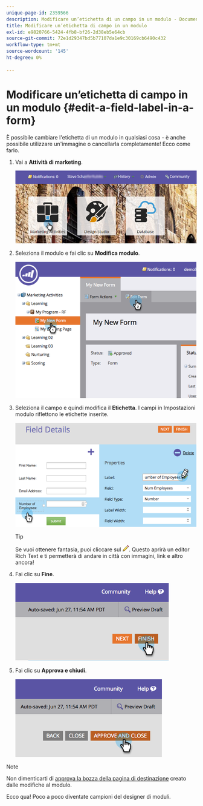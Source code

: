 ```yaml
---
unique-page-id: 2359566
description: Modificare un’etichetta di un campo in un modulo - Documenti Marketo - Documentazione del prodotto
title: Modificare un’etichetta di campo in un modulo
exl-id: e9820766-5424-4fb8-bf26-2d38eb5e64cb
source-git-commit: 72e1d29347bd5b77107da1e9c30169cb6490c432
workflow-type: tm+mt
source-wordcount: '145'
ht-degree: 0%

---
```


# Modificare un’etichetta di campo in un modulo {#edit-a-field-label-in-a-form}

È possibile cambiare l&#39;etichetta di un modulo in qualsiasi cosa - è anche possibile utilizzare un&#39;immagine o cancellarla completamente! Ecco come farlo.

1. Vai a **Attività di marketing**.

   ![](assets/login-marketing-activities-3.png)

1. Seleziona il modulo e fai clic su **Modifica modulo**.

   ![](assets/image2014-9-15-17-3a26-3a27.png)

1. Seleziona il campo e quindi modifica il **Etichetta**. I campi in Impostazioni modulo riflettono le etichette inserite.

   ![](assets/image2014-9-15-17-3a26-3a42.png)

   >[!TIP]
   >
   >Se vuoi ottenere fantasia, puoi cliccare sul ![matita](assets/image2014-9-15-17-3a27-3a7.png). Questo aprirà un editor Rich Text e ti permetterà di andare in città con immagini, link e altro ancora!

1. Fai clic su **Fine**.

   ![](assets/image2014-9-15-17-3a27-3a26.png)

1. Fai clic su **Approva e chiudi**.

   ![](assets/image2014-9-15-17-3a27-3a44.png)

>[!NOTE]
>
>Non dimenticarti di [approva la bozza della pagina di destinazione](/help/marketo/product-docs/demand-generation/landing-pages/understanding-landing-pages/approve-unapprove-or-delete-a-landing-page.md) creato dalle modifiche al modulo.

Ecco qua! Poco a poco diventate campioni del designer di moduli.
